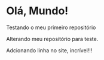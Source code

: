 # Olá, Mundo!  
 Testando o meu primeiro repositório

 Alterando meu repositório para teste.
 
 Adcionando linha no site, incrível!!!
